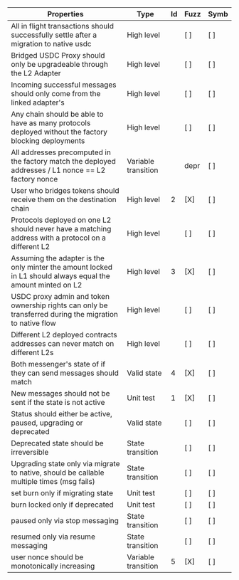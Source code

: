 | Properties                                                                                                  | Type                | Id  | Fuzz | Symb |
| ----------------------------------------------------------------------------------------------------------- | ------------------- | --- | ---- | ---- |
| All in flight transactions should successfully settle after a migration to native usdc                      | High level          |     | [ ]  | [ ]  |
| Bridged USDC Proxy should only be upgradeable through the L2 Adapter                                        | High level          |     | [ ]  | [ ]  |
| Incoming successful messages should only come from the linked adapter's                                     | High level          |     | [ ]  | [ ]  |
| Any chain should be able to have as many protocols deployed without the factory blocking deployments        | High level          |     | [ ]  | [ ]  |
| All addresses precomputed in the factory match the deployed addresses / L1 nonce == L2 factory nonce        | Variable transition |     | depr | [ ]  |
| User who bridges tokens should receive them on the destination chain                                        | High level          | 2   | [X]  | [ ]  |
| Protocols deployed on one L2 should never have a matching address with a protocol on a different L2         | High level          |     | [ ]  | [ ]  |
| Assuming the adapter is the only minter the amount locked in L1 should always equal the amount minted on L2 | High level          | 3   | [X]  | [ ]  |
| USDC proxy admin and token ownership rights can only be transferred during the migration to native flow     | High level          |     | [ ]  | [ ]  |
| Different L2 deployed contracts addresses can never match on different L2s                                  | High level          |     | [ ]  | [ ]  |
| Both messenger's state of if they can send messages should match                                            | Valid state         | 4   | [X]  | [ ]  |
| New messages should not be sent if the state is not active                                                  | Unit test           | 1   | [X]  | [ ]  |
| Status should either be active, paused, upgrading or deprecated                                             | Valid state         |     | [ ]  | [ ]  |
| Deprecated state should be irreversible                                                                     | State transition    |     | [ ]  | [ ]  |
| Upgrading state only via migrate to native, should be callable multiple times (msg fails)                   | State transition    |     | [ ]  | [ ]  |
| set burn only if migrating state                                                                            | Unit test           |     | [ ]  | [ ]  |
| burn locked only if deprecated                                                                              | Unit test           |     | [ ]  | [ ]  |
| paused only via stop messaging                                                                              | State transition    |     | [ ]  | [ ]  |
| resumed only via resume messaging                                                                           | State transition    |     | [ ]  | [ ]  |
| user nonce should be monotonically increasing                                                               | Variable transition | 5   | [X]  | [ ]  |